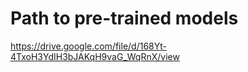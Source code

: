 # Path to pre-trained models
https://drive.google.com/file/d/168Yt-4TxoH3YdIH3bJAKqH9vaG_WqRnX/view
